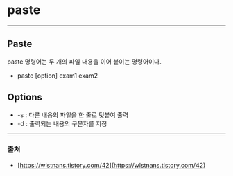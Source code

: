 # paste
-----
## Paste

paste 명령어는 두 개의 파일 내용을 이어 붙이는 명령어이다.

- paste [option] exam1 exam2

## Options

- -s : 다른 내용의 파일을 한 줄로 덧붙여 출력
- -d : 출력되는 내용의 구분자를 지정

---

### 출처

- [https://wlstnans.tistory.com/42](https://wlstnans.tistory.com/42)